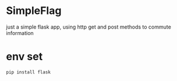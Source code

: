 # SimpleFlag
just a simple flask app, using http get and post methods to commute information

# env set
`pip install flask`
